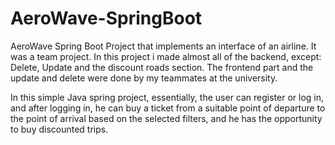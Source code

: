 # AeroWave-SpringBoot
AeroWave Spring Boot Project that implements an interface of an airline.
It was a team project.
In this project i made almost all of the backend, except: Delete, Update and the discount roads section.
The frontend part and the update and delete were done by my teammates at the university.


In this simple Java spring project, essentially, the user can register or log in, and after logging in, he can buy a ticket from a suitable point of departure to the point of arrival based on the selected filters, and he has the opportunity to buy discounted trips.
